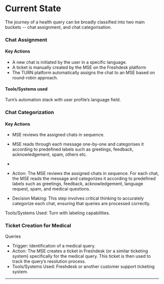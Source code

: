 # Current State

The journey of a health query can be broadly classified into two main buckets -- chat assignment, and chat categorisation.

### Chat Assignment

#### Key Actions

- A new chat is initiated by the user in a specific language.
- A ticket is manually created by the MSE on the Freshdesk platform
- The TURN platform automatically assigns the chat to an MSE based on round-robin approach.

#### Tools/Systems used
Turn’s automation stack with user profile’s language field.

### Chat Categorization

#### Key Actions

- MSE reviews the assigned chats in sequence.
- MSE reads through each message one-by-one and categorises it according to predefined labels such as greetings, feedback, acknowledgement, spam, others etc.
- 

- Action: The MSE reviews the assigned chats in sequence. For each
chat, the MSE reads the message and categorizes it according to
predefined labels such as greetings, feedback, acknowledgement,
language request, spam, and medical questions.
- Decision Making: This step involves critical thinking to accurately
categorize each chat, ensuring that queries are processed
correctly.

Tools/Systems Used: Turn with labeling capabilities.

### Ticket Creation for Medical
Queries

- Trigger: Identification of a medical query.
- Action: The MSE creates a ticket in Freshdesk (or a similar
ticketing system) specifically for the medical query. This ticket is
then used to track the query’s resolution process.
- Tools/Systems Used: Freshdesk or another customer support ticketing
system.

---